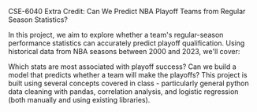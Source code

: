 CSE-6040 Extra Credit: Can We Predict NBA Playoff Teams from Regular Season Statistics?

In this project, we aim to explore whether a team's regular-season performance statistics can accurately predict playoff qualification. Using historical data from NBA seasons between 2000 and 2023, we'll cover:

Which stats are most associated with playoff success?
Can we build a model that predicts whether a team will make the playoffs?
This project is built using several concepts covered in class - particularly general python data cleaning with pandas, correlation analysis, and logistic regression (both manually and using existing libraries).
